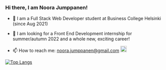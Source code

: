 ### Hi there, I am Noora Jumppanen!


- 🌱 I am a Full Stack Web Developer student at Business College Helsinki (since Aug 2021)

- 🔭 I am looking for a Front End Development internship for summer/autumn 2022 and a whole new, exciting career! 

- 📫 How to reach me: noora.jumppanen@gmail.com  [<img src='https://cdn.jsdelivr.net/npm/simple-icons@3.0.1/icons/linkedin.svg' alt='linkedin' height='20'>](https://www.linkedin.com/in/noora-jumppanen/)  


[![Top Langs](https://github-readme-stats.vercel.app/api/top-langs/?username=NooraJumppanen&layout=compact)](https://github.com/anuraghazra/github-readme-stats)
